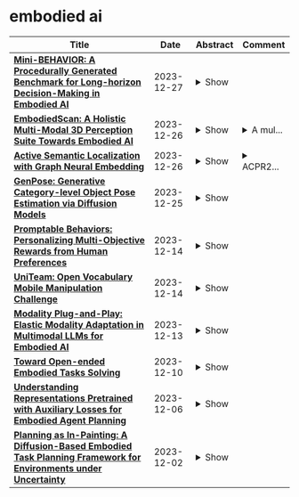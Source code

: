 # embodied ai

| **Title** | **Date** | **Abstract** | **Comment** |
| --- | --- | --- | --- |
| **[Mini-BEHAVIOR: A Procedurally Generated Benchmark for Long-horizon Decision-Making in Embodied AI](http://arxiv.org/abs/2310.01824v2)** | 2023-12-27 | <details><summary>Show</summary><p>We present Mini-BEHAVIOR, a novel benchmark for embodied AI that challenges agents to use reasoning and decision-making skills to solve complex activities that resemble everyday human challenges. The Mini-BEHAVIOR environment is a fast, realistic Gridworld environment that offers the benefits of rapid prototyping and ease of use while preserving a symbolic level of physical realism and complexity found in complex embodied AI benchmarks. We introduce key features such as procedural generation, to enable the creation of countless task variations and support open-ended learning. Mini-BEHAVIOR provides implementations of various household tasks from the original BEHAVIOR benchmark, along with starter code for data collection and reinforcement learning agent training. In essence, Mini-BEHAVIOR offers a fast, open-ended benchmark for evaluating decision-making and planning solutions in embodied AI. It serves as a user-friendly entry point for research and facilitates the evaluation and development of solutions, simplifying their assessment and development while advancing the field of embodied AI. Code is publicly available at https://github.com/StanfordVL/mini_behavior.</p></details> |  |
| **[EmbodiedScan: A Holistic Multi-Modal 3D Perception Suite Towards Embodied AI](http://arxiv.org/abs/2312.16170v1)** | 2023-12-26 | <details><summary>Show</summary><p>In the realm of computer vision and robotics, embodied agents are expected to explore their environment and carry out human instructions. This necessitates the ability to fully understand 3D scenes given their first-person observations and contextualize them into language for interaction. However, traditional research focuses more on scene-level input and output setups from a global view. To address the gap, we introduce EmbodiedScan, a multi-modal, ego-centric 3D perception dataset and benchmark for holistic 3D scene understanding. It encompasses over 5k scans encapsulating 1M ego-centric RGB-D views, 1M language prompts, 160k 3D-oriented boxes spanning over 760 categories, some of which partially align with LVIS, and dense semantic occupancy with 80 common categories. Building upon this database, we introduce a baseline framework named Embodied Perceptron. It is capable of processing an arbitrary number of multi-modal inputs and demonstrates remarkable 3D perception capabilities, both within the two series of benchmarks we set up, i.e., fundamental 3D perception tasks and language-grounded tasks, and in the wild. Codes, datasets, and benchmarks will be available at https://github.com/OpenRobotLab/EmbodiedScan.</p></details> | <details><summary>A mul...</summary><p>A multi-modal, ego-centric 3D perception dataset and benchmark for holistic 3D scene understanding. Project page: http://tai-wang.github.io/embodiedscan</p></details> |
| **[Active Semantic Localization with Graph Neural Embedding](http://arxiv.org/abs/2305.06141v5)** | 2023-12-26 | <details><summary>Show</summary><p>Semantic localization, i.e., robot self-localization with semantic image modality, is critical in recently emerging embodied AI applications (e.g., point-goal navigation, object-goal navigation, vision language navigation) and topological mapping applications (e.g., graph neural SLAM, ego-centric topological map). However, most existing works on semantic localization focus on passive vision tasks without viewpoint planning, or rely on additional rich modalities (e.g., depth measurements). Thus, the problem is largely unsolved. In this work, we explore a lightweight, entirely CPU-based, domain-adaptive semantic localization framework, called graph neural localizer. Our approach is inspired by two recently emerging technologies: (1) Scene graph, which combines the viewpoint- and appearance- invariance of local and global features; (2) Graph neural network, which enables direct learning/recognition of graph data (i.e., non-vector data). Specifically, a graph convolutional neural network is first trained as a scene graph classifier for passive vision, and then its knowledge is transferred to a reinforcement-learning planner for active vision. Experiments on two scenarios, self-supervised learning and unsupervised domain adaptation, using a photo-realistic Habitat simulator validate the effectiveness of the proposed method.</p></details> | <details><summary>ACPR2...</summary><p>ACPR2023 (extended version)</p></details> |
| **[GenPose: Generative Category-level Object Pose Estimation via Diffusion Models](http://arxiv.org/abs/2306.10531v3)** | 2023-12-25 | <details><summary>Show</summary><p>Object pose estimation plays a vital role in embodied AI and computer vision, enabling intelligent agents to comprehend and interact with their surroundings. Despite the practicality of category-level pose estimation, current approaches encounter challenges with partially observed point clouds, known as the multihypothesis issue. In this study, we propose a novel solution by reframing categorylevel object pose estimation as conditional generative modeling, departing from traditional point-to-point regression. Leveraging score-based diffusion models, we estimate object poses by sampling candidates from the diffusion model and aggregating them through a two-step process: filtering out outliers via likelihood estimation and subsequently mean-pooling the remaining candidates. To avoid the costly integration process when estimating the likelihood, we introduce an alternative method that trains an energy-based model from the original score-based model, enabling end-to-end likelihood estimation. Our approach achieves state-of-the-art performance on the REAL275 dataset, surpassing 50% and 60% on strict 5d2cm and 5d5cm metrics, respectively. Furthermore, our method demonstrates strong generalizability to novel categories sharing similar symmetric properties without fine-tuning and can readily adapt to object pose tracking tasks, yielding comparable results to the current state-of-the-art baselines.</p></details> |  |
| **[Promptable Behaviors: Personalizing Multi-Objective Rewards from Human Preferences](http://arxiv.org/abs/2312.09337v1)** | 2023-12-14 | <details><summary>Show</summary><p>Customizing robotic behaviors to be aligned with diverse human preferences is an underexplored challenge in the field of embodied AI. In this paper, we present Promptable Behaviors, a novel framework that facilitates efficient personalization of robotic agents to diverse human preferences in complex environments. We use multi-objective reinforcement learning to train a single policy adaptable to a broad spectrum of preferences. We introduce three distinct methods to infer human preferences by leveraging different types of interactions: (1) human demonstrations, (2) preference feedback on trajectory comparisons, and (3) language instructions. We evaluate the proposed method in personalized object-goal navigation and flee navigation tasks in ProcTHOR and RoboTHOR, demonstrating the ability to prompt agent behaviors to satisfy human preferences in various scenarios. Project page: https://promptable-behaviors.github.io</p></details> |  |
| **[UniTeam: Open Vocabulary Mobile Manipulation Challenge](http://arxiv.org/abs/2312.08611v1)** | 2023-12-14 | <details><summary>Show</summary><p>This report introduces our UniTeam agent - an improved baseline for the "HomeRobot: Open Vocabulary Mobile Manipulation" challenge. The challenge poses problems of navigation in unfamiliar environments, manipulation of novel objects, and recognition of open-vocabulary object classes. This challenge aims to facilitate cross-cutting research in embodied AI using recent advances in machine learning, computer vision, natural language, and robotics. In this work, we conducted an exhaustive evaluation of the provided baseline agent; identified deficiencies in perception, navigation, and manipulation skills; and improved the baseline agent's performance. Notably, enhancements were made in perception - minimizing misclassifications; navigation - preventing infinite loop commitments; picking - addressing failures due to changing object visibility; and placing - ensuring accurate positioning for successful object placement.</p></details> |  |
| **[Modality Plug-and-Play: Elastic Modality Adaptation in Multimodal LLMs for Embodied AI](http://arxiv.org/abs/2312.07886v1)** | 2023-12-13 | <details><summary>Show</summary><p>Large Language Models (LLMs) are capable of reasoning over diverse input data modalities through pre-trained encoders. However, the growing diversity of input data modalities prevents incorporating all modalities into LLMs, especially when LLMs are deployed on resource-constrained edge devices for embodied AI applications. Instead, a better option is to adaptively involve only the useful modalities at runtime, depending on the current environmental contexts and task requirements. For such modality adaptation, existing work adopts fixed connections between encoders and the LLM's input layer, leading to high training cost at runtime and ineffective cross-modal interaction. In this paper, we address these limitations by presenting mPnP-LLM, a new technique that allows fully elastic, automated and prompt runtime modality adaptation, by connecting unimodal encoders to a flexible set of last LLM blocks and making such latent connections fully trainable at runtime. Experiments over the nuScenes-QA dataset show that mPnP-LLM can achieve up to 3.7x FLOPs reduction and 30% GPU memory usage reduction, while retaining on-par accuracy with the existing schemes. Under the same compute budget, mPnP-LLM improves the task accuracy by up to 4% compared to the best existing scheme.</p></details> |  |
| **[Toward Open-ended Embodied Tasks Solving](http://arxiv.org/abs/2312.05822v1)** | 2023-12-10 | <details><summary>Show</summary><p>Empowering embodied agents, such as robots, with Artificial Intelligence (AI) has become increasingly important in recent years. A major challenge is task open-endedness. In practice, robots often need to perform tasks with novel goals that are multifaceted, dynamic, lack a definitive "end-state", and were not encountered during training. To tackle this problem, this paper introduces \textit{Diffusion for Open-ended Goals} (DOG), a novel framework designed to enable embodied AI to plan and act flexibly and dynamically for open-ended task goals. DOG synergizes the generative prowess of diffusion models with state-of-the-art, training-free guidance techniques to adaptively perform online planning and control. Our evaluations demonstrate that DOG can handle various kinds of novel task goals not seen during training, in both maze navigation and robot control problems. Our work sheds light on enhancing embodied AI's adaptability and competency in tackling open-ended goals.</p></details> |  |
| **[Understanding Representations Pretrained with Auxiliary Losses for Embodied Agent Planning](http://arxiv.org/abs/2312.10069v1)** | 2023-12-06 | <details><summary>Show</summary><p>Pretrained representations from large-scale vision models have boosted the performance of downstream embodied policy learning. We look to understand whether additional self-supervised pretraining on exploration trajectories can build on these general-purpose visual representations to better support embodied planning in realistic environments. We evaluated four common auxiliary losses in embodied AI, two hindsight-based losses, and a standard imitation learning loss, by pretraining the agent's visual compression module and state belief representations with each objective and using CLIP as a representative visual backbone. The learned representations are then frozen for downstream multi-step evaluation on two goal-directed tasks. Surprisingly, we find that imitation learning on these exploration trajectories out-performs all other auxiliary losses even despite the exploration trajectories being dissimilar from the downstream tasks. This suggests that imitation of exploration may be ''all you need'' for building powerful planning representations. Additionally, we find that popular auxiliary losses can benefit from simple modifications to improve their support for downstream planning ability.</p></details> |  |
| **[Planning as In-Painting: A Diffusion-Based Embodied Task Planning Framework for Environments under Uncertainty](http://arxiv.org/abs/2312.01097v1)** | 2023-12-02 | <details><summary>Show</summary><p>Task planning for embodied AI has been one of the most challenging problems where the community does not meet a consensus in terms of formulation. In this paper, we aim to tackle this problem with a unified framework consisting of an end-to-end trainable method and a planning algorithm. Particularly, we propose a task-agnostic method named 'planning as in-painting'. In this method, we use a Denoising Diffusion Model (DDM) for plan generation, conditioned on both language instructions and perceptual inputs under partially observable environments. Partial observation often leads to the model hallucinating the planning. Therefore, our diffusion-based method jointly models both state trajectory and goal estimation to improve the reliability of the generated plan, given the limited available information at each step. To better leverage newly discovered information along the plan execution for a higher success rate, we propose an on-the-fly planning algorithm to collaborate with the diffusion-based planner. The proposed framework achieves promising performances in various embodied AI tasks, including vision-language navigation, object manipulation, and task planning in a photorealistic virtual environment. The code is available at: https://github.com/joeyy5588/planning-as-inpainting.</p></details> |  |
